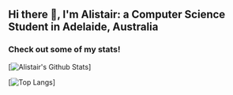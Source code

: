 ## Hi there 👋, I'm Alistair: a Computer Science Student in Adelaide, Australia
### Check out some of my stats!

[![Alistair's Github Stats](https://github-readme-stats-five-beige.vercel.app/api?username=Alistair212&count_private=true&theme=chartreuse-dark)]

[![Top Langs](https://github-readme-stats-five-beige.vercel.app/api/top-langs/?username=Alistair212&layout=compact&theme=chartreuse-dark)]
